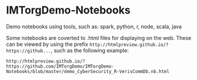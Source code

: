 # IMTorgDemo-Notebooks
Demo notebooks using tools, such as: spark, python, r, node, scala, java

Some notebooks are coverted to .html files for displaying on the web.  These can be viewed by using the prefix `http://htmlpreview.github.io/?https://github...`, such as the following example:

```
http://htmlpreview.github.io/?https://github.com/IMTorgDemo/IMTorgDemo-Notebooks/blob/master/demo_CyberSecurity_R-VerisCommDb.nb.html
```
